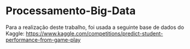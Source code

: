 # Processamento-Big-Data
Para a realização deste trabalho, foi usada a seguinte base de dados do Kaggle:
https://www.kaggle.com/competitions/predict-student-performance-from-game-play
